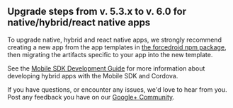## Upgrade steps from v. 5.3.x to v. 6.0 for native/hybrid/react native apps

To upgrade native, hybrid and react native apps, we strongly recommend creating a new app from the app templates in [the forcedroid npm package](https://npmjs.org/package/forcedroid), then migrating the artifacts specific to your app into the new template.

See the [Mobile SDK Development Guide](https://github.com/forcedotcom/SalesforceMobileSDK-Shared/blob/master/doc/mobile_sdk.pdf?raw=true) for more information about developing hybrid apps with the Mobile SDK and Cordova.

If you have questions, or encounter any issues, we'd love to hear from you. Post any feedback you have on our [Google+ Community](https://plus.google.com/communities/114225252149514546445).
